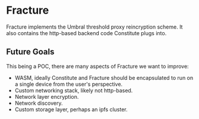 # Fracture

Fracture implements the Umbral threshold proxy reincryption scheme. It also
contains the http-based backend code Constitute plugs into.

## Future Goals

This being a POC, there are many aspects of Fracture we want to improve:

- WASM, ideally Constitute and Fracture should be encapsulated to run on a single device from the user's perspective.
- Custom networking stack, likely not http-based.
- Network layer encryption.
- Network discovery.
- Custom storage layer, perhaps an ipfs cluster.
